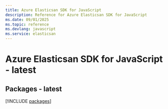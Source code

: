 ```yaml
---
title: Azure Elasticsan SDK for JavaScript
description: Reference for Azure Elasticsan SDK for JavaScript
ms.date: 09/01/2025
ms.topic: reference
ms.devlang: javascript
ms.service: elasticsan
---
```

# Azure Elasticsan SDK for JavaScript - latest
## Packages - latest
[!INCLUDE [packages](elasticsan-index.md)]